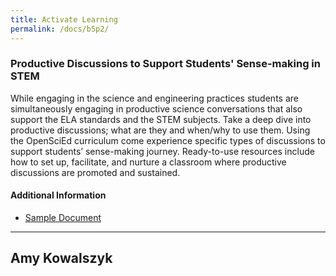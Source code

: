 ```yaml
---
title: Activate Learning
permalink: /docs/b5p2/
---
```


### Productive Discussions to Support Students' Sense-making in STEM
While engaging in the science and engineering practices students are simultaneously engaging in productive science conversations that also support the ELA standards and the STEM subjects. Take a deep dive into productive discussions; what are they and when/why to use them. Using the OpenSciEd curriculum come experience specific types of discussions to support students’ sense-making journey. Ready-to-use resources include how to set up, facilitate, and nurture a classroom where productive discussions are promoted and sustained. 

#### Additional Information
 - [Sample Document](../wednesday/breakout7/documents/b1p1d1.pdf)

***

## Amy Kowalszyk